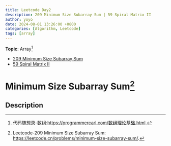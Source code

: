 ```yaml
---
title: Leetcode Day2
description: 209 Minimum Size Subarray Sum | 59 Spiral Matrix II
author: yoyo
date: 2024-08-01 13:26:00 +0800
categories: [Algorithm, Leetcode]
tags: [array]
---
```


**Topic**: Array[^dmsxl]
  * [209 Minimum Size Subarray Sum](https://leetcode.cn/problems/minimum-size-subarray-sum/)
  * [59 Spiral Matrix II](https://leetcode.cn/problems/spiral-matrix-ii/)

[^dmsxl]:代码随想录-数组:https://programmercarl.com/数组理论基础.html.

# Minimum Size Subarray Sum[^msss]
[^msss]:Leetcode-209 Minimum Size Subarray Sum: https://leetcode.cn/problems/minimum-size-subarray-sum/.

## Description
